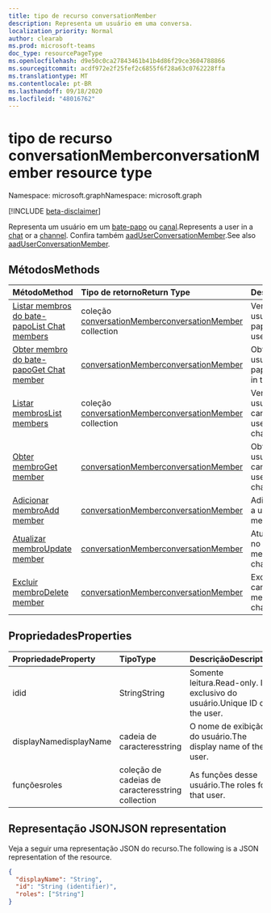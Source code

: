 ```yaml
---
title: tipo de recurso conversationMember
description: Representa um usuário em uma conversa.
localization_priority: Normal
author: clearab
ms.prod: microsoft-teams
doc_type: resourcePageType
ms.openlocfilehash: d9e50c0ca27843461b41b4d86f29ce3604788866
ms.sourcegitcommit: acdf972e2f25fef2c6855f6f28a63c0762228ffa
ms.translationtype: MT
ms.contentlocale: pt-BR
ms.lasthandoff: 09/18/2020
ms.locfileid: "48016762"
---
```

# <a name="conversationmember-resource-type"></a><span data-ttu-id="7188a-103">tipo de recurso conversationMember</span><span class="sxs-lookup"><span data-stu-id="7188a-103">conversationMember resource type</span></span>

<span data-ttu-id="7188a-104">Namespace: microsoft.graph</span><span class="sxs-lookup"><span data-stu-id="7188a-104">Namespace: microsoft.graph</span></span>

[!INCLUDE [beta-disclaimer](../../includes/beta-disclaimer.md)]

<span data-ttu-id="7188a-105">Representa um usuário em um [bate-papo](chat.md) ou [canal](channel.md).</span><span class="sxs-lookup"><span data-stu-id="7188a-105">Represents a user in a [chat](chat.md) or a [channel](channel.md).</span></span>
<span data-ttu-id="7188a-106">Confira também [aadUserConversationMember](aaduserconversationmember.md).</span><span class="sxs-lookup"><span data-stu-id="7188a-106">See also [aadUserConversationMember](aaduserconversationmember.md).</span></span>

## <a name="methods"></a><span data-ttu-id="7188a-107">Métodos</span><span class="sxs-lookup"><span data-stu-id="7188a-107">Methods</span></span>

| <span data-ttu-id="7188a-108">Método</span><span class="sxs-lookup"><span data-stu-id="7188a-108">Method</span></span>       | <span data-ttu-id="7188a-109">Tipo de retorno</span><span class="sxs-lookup"><span data-stu-id="7188a-109">Return Type</span></span>  |<span data-ttu-id="7188a-110">Descrição</span><span class="sxs-lookup"><span data-stu-id="7188a-110">Description</span></span>|
|:---------------|:--------|:----------|
|[<span data-ttu-id="7188a-111">Listar membros do bate-papo</span><span class="sxs-lookup"><span data-stu-id="7188a-111">List Chat members</span></span>](../api/conversationmember-list.md) | <span data-ttu-id="7188a-112">coleção [conversationMember](conversationmember.md)</span><span class="sxs-lookup"><span data-stu-id="7188a-112">[conversationMember](conversationmember.md) collection</span></span> | <span data-ttu-id="7188a-113">Ver a lista de todos os usuários no bate-papo.</span><span class="sxs-lookup"><span data-stu-id="7188a-113">Get the list of all users in the chat.</span></span>|
|[<span data-ttu-id="7188a-114">Obter membro do bate-papo</span><span class="sxs-lookup"><span data-stu-id="7188a-114">Get Chat member</span></span>](../api/conversationmember-get.md) | [<span data-ttu-id="7188a-115">conversationMember</span><span class="sxs-lookup"><span data-stu-id="7188a-115">conversationMember</span></span>](conversationmember.md) | <span data-ttu-id="7188a-116">Obter um único usuário no bate-papo.</span><span class="sxs-lookup"><span data-stu-id="7188a-116">Get a single user in the chat.</span></span>|
|[<span data-ttu-id="7188a-117">Listar membros</span><span class="sxs-lookup"><span data-stu-id="7188a-117">List members</span></span>](../api/conversationmember-list.md) | <span data-ttu-id="7188a-118">coleção [conversationMember](conversationmember.md)</span><span class="sxs-lookup"><span data-stu-id="7188a-118">[conversationMember](conversationmember.md) collection</span></span> | <span data-ttu-id="7188a-119">Ver a lista de todos os usuários no chat ou canal.</span><span class="sxs-lookup"><span data-stu-id="7188a-119">Get the list of all users in the chat or channel.</span></span>|
|[<span data-ttu-id="7188a-120">Obter membro</span><span class="sxs-lookup"><span data-stu-id="7188a-120">Get member</span></span>](../api/conversationmember-get.md) | [<span data-ttu-id="7188a-121">conversationMember</span><span class="sxs-lookup"><span data-stu-id="7188a-121">conversationMember</span></span>](conversationmember.md) | <span data-ttu-id="7188a-122">Obter um único usuário no chat ou canal.</span><span class="sxs-lookup"><span data-stu-id="7188a-122">Get a single user in the chat or channel.</span></span>|
|[<span data-ttu-id="7188a-123">Adicionar membro</span><span class="sxs-lookup"><span data-stu-id="7188a-123">Add member</span></span>](../api/conversationmember-add.md) | [<span data-ttu-id="7188a-124">conversationMember</span><span class="sxs-lookup"><span data-stu-id="7188a-124">conversationMember</span></span>](conversationmember.md)| <span data-ttu-id="7188a-125">Adicionar um membro a um canal.</span><span class="sxs-lookup"><span data-stu-id="7188a-125">Add a member to a channel.</span></span>|
|[<span data-ttu-id="7188a-126">Atualizar membro</span><span class="sxs-lookup"><span data-stu-id="7188a-126">Update member</span></span>](../api/conversationmember-update.md) | [<span data-ttu-id="7188a-127">conversationMember</span><span class="sxs-lookup"><span data-stu-id="7188a-127">conversationMember</span></span>](conversationmember.md)| <span data-ttu-id="7188a-128">Atualizar um membro no canal.</span><span class="sxs-lookup"><span data-stu-id="7188a-128">Update a member in the channel.</span></span>|
|[<span data-ttu-id="7188a-129">Excluir membro</span><span class="sxs-lookup"><span data-stu-id="7188a-129">Delete member</span></span>](../api/conversationmember-delete.md) | [<span data-ttu-id="7188a-130">conversationMember</span><span class="sxs-lookup"><span data-stu-id="7188a-130">conversationMember</span></span>](conversationmember.md)| <span data-ttu-id="7188a-131">Excluir um membro do canal.</span><span class="sxs-lookup"><span data-stu-id="7188a-131">Delete a member from the channel.</span></span>|

## <a name="properties"></a><span data-ttu-id="7188a-132">Propriedades</span><span class="sxs-lookup"><span data-stu-id="7188a-132">Properties</span></span>

| <span data-ttu-id="7188a-133">Propriedade</span><span class="sxs-lookup"><span data-stu-id="7188a-133">Property</span></span>   | <span data-ttu-id="7188a-134">Tipo</span><span class="sxs-lookup"><span data-stu-id="7188a-134">Type</span></span> |<span data-ttu-id="7188a-135">Descrição</span><span class="sxs-lookup"><span data-stu-id="7188a-135">Description</span></span>|
|:---------------|:--------|:----------|
|<span data-ttu-id="7188a-136">id</span><span class="sxs-lookup"><span data-stu-id="7188a-136">id</span></span>|<span data-ttu-id="7188a-137">String</span><span class="sxs-lookup"><span data-stu-id="7188a-137">String</span></span>| <span data-ttu-id="7188a-138">Somente leitura.</span><span class="sxs-lookup"><span data-stu-id="7188a-138">Read-only.</span></span> <span data-ttu-id="7188a-139">ID exclusivo do usuário.</span><span class="sxs-lookup"><span data-stu-id="7188a-139">Unique ID of the user.</span></span>|
|<span data-ttu-id="7188a-140">displayName</span><span class="sxs-lookup"><span data-stu-id="7188a-140">displayName</span></span>| <span data-ttu-id="7188a-141">cadeia de caracteres</span><span class="sxs-lookup"><span data-stu-id="7188a-141">string</span></span> | <span data-ttu-id="7188a-142">O nome de exibição do usuário.</span><span class="sxs-lookup"><span data-stu-id="7188a-142">The display name of the user.</span></span> |
|<span data-ttu-id="7188a-143">funções</span><span class="sxs-lookup"><span data-stu-id="7188a-143">roles</span></span>| <span data-ttu-id="7188a-144">coleção de cadeias de caracteres</span><span class="sxs-lookup"><span data-stu-id="7188a-144">string collection</span></span> | <span data-ttu-id="7188a-145">As funções desse usuário.</span><span class="sxs-lookup"><span data-stu-id="7188a-145">The roles for that user.</span></span> |

## <a name="json-representation"></a><span data-ttu-id="7188a-146">Representação JSON</span><span class="sxs-lookup"><span data-stu-id="7188a-146">JSON representation</span></span>

<span data-ttu-id="7188a-147">Veja a seguir uma representação JSON do recurso.</span><span class="sxs-lookup"><span data-stu-id="7188a-147">The following is a JSON representation of the resource.</span></span>

<!-- {
  "blockType": "resource",
  "optionalProperties": [

  ],
  "@odata.type": "microsoft.graph.conversationMember",
  "baseType": "",
  "keyProperty": "id"
}-->

```json
{
  "displayName": "String",
  "id": "String (identifier)",
  "roles": ["String"]
}
```

<!-- uuid: 16cd6b66-4b1a-43a1-adaf-3a886856ed98
2019-02-04 14:57:30 UTC -->
<!-- {
  "type": "#page.annotation",
  "description": "conversationMember resource",
  "keywords": "",
  "section": "documentation",
  "tocPath": ""
}-->


